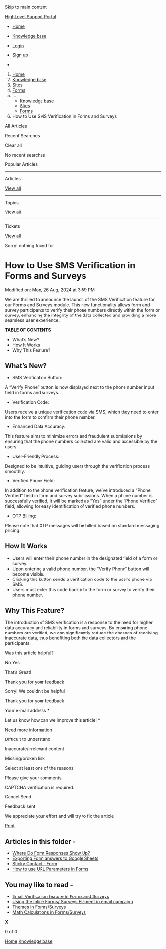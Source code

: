 Skip to main content

[ HighLevel Support Portal ](https://help.gohighlevel.com)

  * [ Home ](/support/home)
  * [ Knowledge base ](/support/solutions)

  * [Login](/support/login)
  * [Sign up](/support/signup)
  * 

  1. [Home](/support/home)
  2. [Knowledge base](/support/solutions)
  3. [Sites](/support/solutions/48000449581)
  4. [Forms](/support/solutions/folders/48000665899)
  5. ... 
     * [Knowledge base](/support/solutions)
     * [Sites](/support/solutions/48000449581)
     * [Forms](/support/solutions/folders/48000665899)
  6. How to Use SMS Verification in Forms and Surveys

All  Articles 

Recent Searches

Clear all

No recent searches

Popular Articles

* * *

Articles

[View all](/support/search/solutions)

* * *

Topics

[View all](/support/search/topics)

* * *

Tickets

[View all](/support/search/tickets)

Sorry! nothing found for   

# How to Use SMS Verification in Forms and Surveys

Modified on: Mon, 26 Aug, 2024 at 3:59 PM

We are thrilled to announce the launch of the SMS Verification feature for our Forms and Surveys module. This new functionality allows form and survey participants to verify their phone numbers directly within the form or survey, enhancing the integrity of the data collected and providing a more seamless user experience.

**TABLE OF CONTENTS**

  * What’s New?
  * How It Works
  * Why This Feature?

## **What’s New?**

  * SMS Verification Button:

 A “Verify Phone” button is now displayed next to the phone number input field in forms and surveys.
  * Verification Code: 

Users receive a unique verification code via SMS, which they need to enter into the form to confirm their phone number.
  * Enhanced Data Accuracy:

 This feature aims to minimize errors and fraudulent submissions by ensuring that the phone numbers collected are valid and accessible by the users.
  * User-Friendly Process:

 Designed to be intuitive, guiding users through the verification process smoothly.
  * Verified Phone Field:

 In addition to the phone verification feature, we’ve introduced a “Phone Verified” field in form and survey submissions. When a phone number is successfully verified, it will be marked as “Yes” under the “Phone Verified” field, allowing for easy identification of verified phone numbers.
  * OTP Billing:

 Please note that OTP messages will be billed based on standard messaging pricing.

## **How It Works**

  * Users will enter their phone number in the designated field of a form or survey.
  * Upon entering a valid phone number, the “Verify Phone” button will become visible.
  * Clicking this button sends a verification code to the user’s phone via SMS.
  * Users must enter this code back into the form or survey to verify their phone number.

## **Why This Feature?**

The introduction of SMS verification is a response to the need for higher data accuracy and reliability in forms and surveys. By ensuring phone numbers are verified, we can significantly reduce the chances of receiving inaccurate data, thus benefiting both the data collectors and the participants.

Was this article helpful?

No  Yes 

That’s Great!

Thank you for your feedback

Sorry! We couldn't be helpful

Thank you for your feedback

Your e-mail address *

Let us know how can we improve this article! *

Need more information 

Difficult to understand 

Inaccurate/irrelevant content 

Missing/broken link 

Select at least one of the reasons 

Please give your comments 

CAPTCHA verification is required. 

Cancel  Send 

Feedback sent

We appreciate your effort and will try to fix the article

[Print](javascript:print\(\))

## Articles in this folder -

  * [Where Do Form Responses Show Up?](/support/solutions/articles/48000979916-where-do-form-responses-show-up-)
  * [Exporting Form answers to Google Sheets](/support/solutions/articles/48000979918-exporting-form-answers-to-google-sheets)
  * [Sticky Contact - Form](/support/solutions/articles/48000979919-sticky-contact-form)
  * [How to use URL Parameters in Forms](/support/solutions/articles/48001164119-how-to-use-url-parameters-in-forms)

## You may like to read -

  * [Email Verification feature in Forms and Surveys](/support/solutions/articles/155000002668-email-verification-feature-in-forms-and-surveys)
  * [Using the Inline Forms/ Surveys Element in email campaign](/support/solutions/articles/155000003912-using-the-inline-forms-surveys-element-in-email-campaign)
  * [Themes in Forms/Surveys](/support/solutions/articles/155000001315-themes-in-forms-surveys)
  * [Math Calculations in Forms/Surveys](/support/solutions/articles/155000003634-math-calculations-in-forms-surveys)

**X**

0 of 0 []()

[Home](/support/home) [Knowledge base](/support/solutions)
